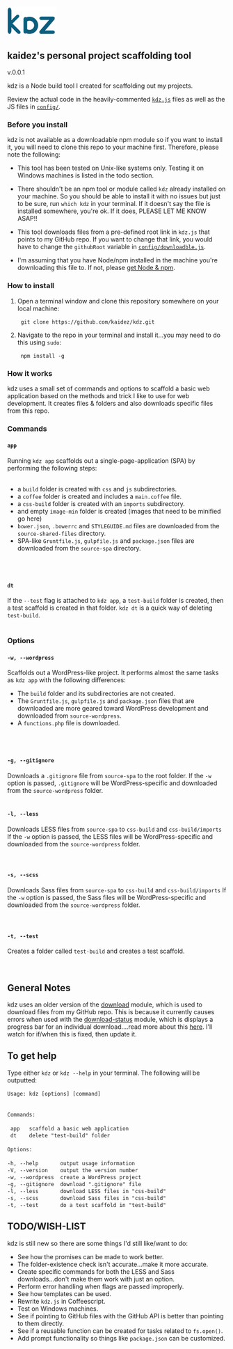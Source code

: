 # ![Alt text](logo-kdz.png)
## kaidez's personal project scaffolding tool
v.0.0.1

kdz is a Node build tool I created for scaffolding out my projects.

Review the actual code in the heavily-commented [`kdz.js`](https://github.com/kaidez/kdz/blob/master/kdz.js) files as well as the JS files in [`config/`](https://github.com/kaidez/kdz/tree/master/config).

### Before you install
kdz is not available as a downloadable npm module so if you want to install it, you will need to clone this repo to your machine first. Therefore, please note the following:

* This tool has been tested on Unix-like systems only. Testing it on Windows machines is listed in the todo section.

* There shouldn't be an npm tool or module called `kdz` already installed on your machine. So you should be able to install it with no issues but just to be sure, run `which kdz` in your terminal. If it doesn't say the file is installed somewhere, you're ok.  If it does, PLEASE LET ME KNOW ASAP!!

* This tool downloads files from a pre-defined root link in `kdz.js` that points to my GitHub repo. If you want to change that link, you would have to change the `githubRoot` variable in [`config/downloadble.js`](https://github.com/kaidez/kdz/blob/master/config/downloadable.js).

* I'm assuming that you have Node/npm installed in the machine you're downloading this file to. If not, please [get Node & npm](https://nodejs.org/download/).

### How to install
1. Open a terminal window and clone this repository somewhere on your local machine:

        git clone https://github.com/kaidez/kdz.git

2. Navigate to the repo in your terminal and install it...you may need to do this using `sudo`:

        npm install -g

### How it works
kdz uses a small set of commands and options to scaffold a basic web application based on the methods and trick I like to use for web development. It creates files & folders and also downloads specific files from this repo.

### Commands

#### `app`
Running `kdz app` scaffolds out a single-page-application (SPA) by performing the following steps:
<br />
<br />

* a `build` folder is created with `css` and `js` subdirectories.
* a `coffee` folder is created and includes a `main.coffee` file.
* a `css-build` folder is created with an `imports` subdirectory.
* and empty `image-min` folder is created (images that need to be minified go here)
* `bower.json`, `.bowerrc` and `STYLEGUIDE.md` files are downloaded from the `source-shared-files` directory.
* SPA-like `Gruntfile.js`, `gulpfile.js` and `package.json` files are downloaded from the `source-spa` directory.
<br />
<br />

#### `dt`
If the `--test` flag is attached to `kdz app`, a `test-build` folder is created, then a test scaffold is created in that folder. `kdz dt` is a quick way of deleting `test-build`.
<br />
<br />

### Options

#### `-w, --wordpress`
Scaffolds out a WordPress-like project.  It performs almost the same tasks as `kdz app` with the following differences:

* The `build` folder and its subdirectories are not created.
* The `Gruntfile.js`, `gulpfile.js` and `package.json` files that are downloaded are more geared toward WordPress development and downloaded from `source-wordpress`.
* A `functions.php` file is downloaded.
<br />
<br />

#### `-g, --gitignore`
Downloads a `.gitignore` file from `source-spa` to the root folder. If the `-w` option is passed, `.gitignore` will be WordPress-specific and downloaded from the `source-wordpress` folder.
<br />
<br />

#### `-l, --less`
Downloads LESS files from `source-spa` to `css-build` and `css-build/imports` If the `-w` option is passed, the LESS files will be WordPress-specific and downloaded from the `source-wordpress` folder.
<br />  
<br />

#### `-s, --scss`
Downloads Sass files from `source-spa` to `css-build` and `css-build/imports` If the `-w` option is passed, the Sass files will be WordPress-specific and downloaded from the `source-wordpress` folder.
<br />  
<br />

#### `-t, --test`
Creates a folder called `test-build` and creates a test scaffold.
<br />  
<br />

## General Notes
kdz uses an older version of the [download](https://www.npmjs.com/package/download) module, which is used to download files from my GitHub repo. This is because it currently causes errors when used with the [download-status](https://www.npmjs.com/package/download-status) module, which is displays a progress bar for an individual download....read more about this [here](https://github.com/kevva/download/issues/45). I'll watch for if/when this is fixed, then update it.

## To get help
Type either `kdz` or `kdz --help` in your terminal.  The following will be outputted:

    Usage: kdz [options] [command]


    Commands:

     app   scaffold a basic web application
     dt    delete "test-build" folder

    Options:

    -h, --help       output usage information
    -V, --version    output the version number
    -w, --wordpress  create a WordPress project
    -g, --gitignore  download ".gitignore" file
    -l, --less       download LESS files in "css-build"
    -s, --scss       download Sass files in "css-build"
    -t, --test       do a test scaffold in "test-build"


## TODO/WISH-LIST
kdz is still new so there are some things I'd still like/want to do:
* See how the promises can be made to work better.
* The folder-existence check isn't accurate...make it more accurate.
* Create specific commands for both the LESS and Sass downloads...don't make them work with just an option.
* Perform error handling when flags are passed improperly.
* See how templates can be used.
* Rewrite `kdz.js` in Coffeescript.
* Test on Windows machines.
* See if pointing to GitHub files with the GitHub API is better than pointing to them directly.
* See if a reusable function can be created for tasks related to `fs.open()`.
* Add prompt functionality so things like `package.json` can be customized.

